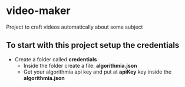 # video-maker

Project to craft videos automatically about some subject

## To start with this project setup the credentials

- Create a folder called **credentials**
  - Inside the folder create a file: **algorithmia.json**
  - Get your algorithmia api key and put at **apiKey** key inside the **algorithmia.json**
